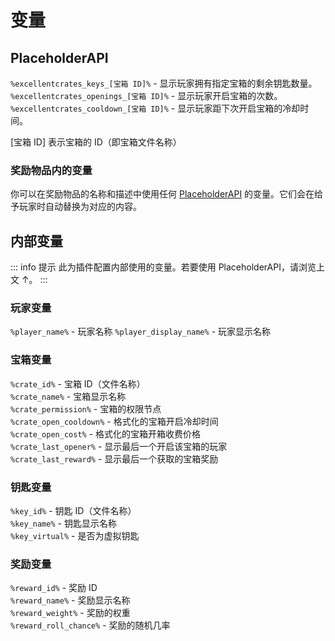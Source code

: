 # 变量

## PlaceholderAPI

`%excellentcrates_keys_[宝箱 ID]%` - 显示玩家拥有指定宝箱的剩余钥匙数量。    
`%excellentcrates_openings_[宝箱 ID]%` - 显示玩家开启宝箱的次数。    
`%excellentcrates_cooldown_[宝箱 ID]%` - 显示玩家距下次开启宝箱的冷却时间。    

[宝箱 ID] 表示宝箱的 ID（即宝箱文件名称）

### 奖励物品内的变量

你可以在奖励物品的名称和描述中使用任何 [PlaceholderAPI](https://www.spigotmc.org/resources/6245/) 的变量。它们会在给予玩家时自动替换为对应的内容。

## 内部变量

::: info 提示
此为插件配置内部使用的变量。若要使用 PlaceholderAPI，请浏览上文 ↑。
:::

### 玩家变量

`%player_name%` - 玩家名称
`%player_display_name%` - 玩家显示名称

### 宝箱变量

`%crate_id%` - 宝箱 ID（文件名称）    
`%crate_name%` - 宝箱显示名称    
`%crate_permission%` - 宝箱的权限节点    
`%crate_open_cooldown%` - 格式化的宝箱开启冷却时间    
`%crate_open_cost%` - 格式化的宝箱开箱收费价格    
`%crate_last_opener%` - 显示最后一个开启该宝箱的玩家    
`%crate_last_reward%` - 显示最后一个获取的宝箱奖励    

### 钥匙变量

`%key_id%` - 钥匙 ID（文件名称）    
`%key_name%` - 钥匙显示名称    
`%key_virtual%` - 是否为虚拟钥匙    

### 奖励变量

`%reward_id%` - 奖励 ID    
`%reward_name%` - 奖励显示名称    
`%reward_weight%` - 奖励的权重    
`%reward_roll_chance%` - 奖励的随机几率    

